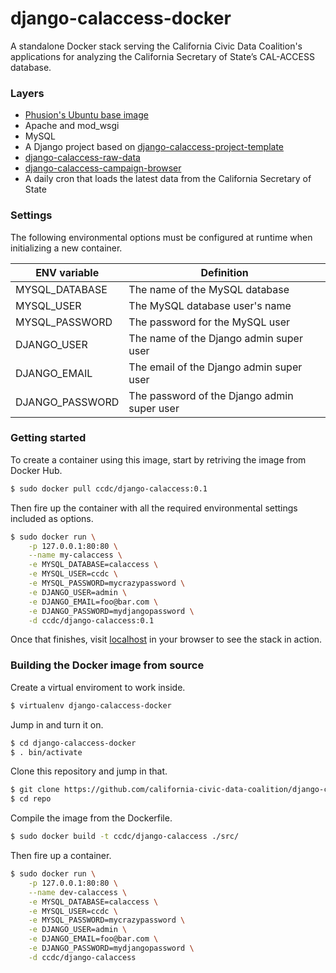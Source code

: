 # django-calaccess-docker

A standalone Docker stack serving the California Civic Data Coalition's
applications for analyzing the California Secretary of State’s CAL-ACCESS database.

### Layers

* [Phusion's Ubuntu base image](http://phusion.github.io/baseimage-docker/)
* Apache and mod_wsgi
* MySQL
* A Django project based on [django-calaccess-project-template](https://github.com/california-civic-data-coalition/django-calaccess-project-template)
* [django-calaccess-raw-data](http://django-calaccess-raw-data.californiacivicdata.org/en/latest/)
* [django-calaccess-campaign-browser](http://django-calaccess-campaign-browser.californiacivicdata.org/en/latest/)
* A daily cron that loads the latest data from the California Secretary of State

### Settings

The following environmental options must be configured at runtime when initializing a new container.

ENV variable    | Definition
--------------- | ----------
MYSQL_DATABASE  | The name of the MySQL database
MYSQL_USER      | The MySQL database user's name
MYSQL_PASSWORD  | The password for the MySQL user
DJANGO_USER     | The name of the Django admin super user
DJANGO_EMAIL    | The email of the Django admin super user
DJANGO_PASSWORD | The password of the Django admin super user


### Getting started

To create a container using this image, start by retriving the image from Docker Hub.

```bash
$ sudo docker pull ccdc/django-calaccess:0.1
```

Then fire up the container with all the required environmental settings included
as options.

```bash
$ sudo docker run \
	-p 127.0.0.1:80:80 \
	--name my-calaccess \
	-e MYSQL_DATABASE=calaccess \
	-e MYSQL_USER=ccdc \
	-e MYSQL_PASSWORD=mycrazypassword \
	-e DJANGO_USER=admin \
	-e DJANGO_EMAIL=foo@bar.com \
	-e DJANGO_PASSWORD=mydjangopassword \
	-d ccdc/django-calaccess:0.1
```

Once that finishes, visit [localhost](http://localhost) in your browser to
see the stack in action.

### Building the Docker image from source

Create a virtual enviroment to work inside.

```bash
$ virtualenv django-calaccess-docker
```

Jump in and turn it on.

```bash
$ cd django-calaccess-docker
$ . bin/activate
```

Clone this repository and jump in that.

```bash
$ git clone https://github.com/california-civic-data-coalition/django-calaccess-docker.git repo
$ cd repo
```

Compile the image from the Dockerfile.

```bash
$ sudo docker build -t ccdc/django-calaccess ./src/
```

Then fire up a container.

```bash
$ sudo docker run \
	-p 127.0.0.1:80:80 \
	--name dev-calaccess \
	-e MYSQL_DATABASE=calaccess \
	-e MYSQL_USER=ccdc \
	-e MYSQL_PASSWORD=mycrazypassword \
	-e DJANGO_USER=admin \
	-e DJANGO_EMAIL=foo@bar.com \
	-e DJANGO_PASSWORD=mydjangopassword \
	-d ccdc/django-calaccess
```
